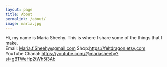 ```yaml
---
layout: page
title: About
permalink: /about/
image: maria.jpg
---
```


Hi, my name is Maria Sheehy.
This is where I share some of the things that I make.  
Email: Maria.f.Sheehy@gmail.com
Shop:https://feltdragon.etsy.com
YouTube Chanal: https://youtube.com/@mariasheehy?si=gBTWeHp2tWh5i3Ab
